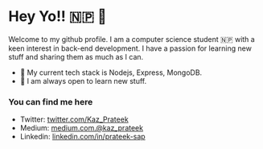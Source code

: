 # Hey Yo!! 🇳🇵 👋

Welcome to my github profile. I am a computer science student 🇳🇵 with a keen interest in back-end development. I have a passion for learning new stuff and sharing them as much as I can. 

- 🌱 My current tech stack is Nodejs, Express, MongoDB.
- 🌱 I am always open to learn new stuff.


### You can find me here
- Twitter: [twitter.com/Kaz_Prateek](https://twitter.com/Kaz_Prateek)
- Medium: [medium.com.@kaz_prateek](https://medium.com/@kaz_prateek)
- Linkedin: [linkedin.com/in/prateek-sap](https://www.linkedin.com/in/prateek-sap/)




